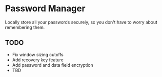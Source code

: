 # Password Manager

Locally store all your passwords securely, so you don't have to worry about remembering them.

## TODO

- Fix window sizing cutoffs
- Add recovery key feature
- Add password and data field encryption
- TBD
